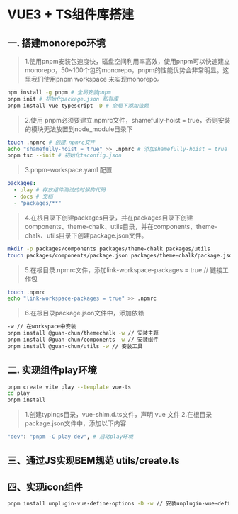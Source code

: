 # VUE3 + TS组件库搭建

## 一. 搭建monorepo环境

> 1.使用pnpm安装包速度快，磁盘空间利用率高效，使用pnpm可以快速建立monorepo，50~100个包的monorepo，pnpm的性能优势会非常明显。这里我们使用pnpm workspace 来实现monorepo。

```bash
npm install -g pnpm # 全局安装pnpm
pnpm init # 初始化package.json 私有库
pnpm install vue typescript -D # 全局下添加依赖
```

> 2.使用 pnpm必须要建立.npmrc文件，shamefully-hoist = true，否则安装的模块无法放置到node_module目录下

```bash
touch .npmrc # 创建.npmrc文件
echo "shamefully-hoist = true" >> .npmrc # 添加shamefully-hoist = true
pnpm tsc --init # 初始化tsconfig.json
```

> 3.pnpm-workspace.yaml 配置

```yaml
packages:
  - play # 存放组件测试的时候的代码
  - docs # 文档
  - "packages/**" 
```

> 4.在根目录下创建packages目录，并在packages目录下创建components、theme-chalk、utils目录，并在components、theme-chalk、utils目录下创建package.json文件。

```bash
mkdir -p packages/components packages/theme-chalk packages/utils
touch packages/components/package.json packages/theme-chalk/package.json packages/utils/package.json
```

> 5.在根目录.npmrc文件，添加link-workspace-packages = true // 链接工作包

```bash
touch .npmrc
echo "link-workspace-packages = true" >> .npmrc
```

> 6.在根目录package.json文件中，添加依赖

```bash
-w // 在workspace中安装
pnpm install @guan-chun/themechalk -w // 安装主题
pnpm install @guan-chun/components -w // 安装组件
pnpm install @guan-chun/utils -w // 安装工具
```

## 二. 实现组件play环境

```bash
pnpm create vite play --template vue-ts
cd play
pnpm install
```
> 1.创建typings目录，vue-shim.d.ts文件，声明 vue 文件
> 2.在根目录package.json文件中，添加以下内容

```bash
"dev": "pnpm -C play dev", # 启动play环境
```

## 三、通过JS实现BEM规范 utils/create.ts

## 四、实现icon组件

```bash
pnpm install unplugin-vue-define-options -D -w // 安装unplugin-vue-define-options // 自动生成组件的defineOptions
```
